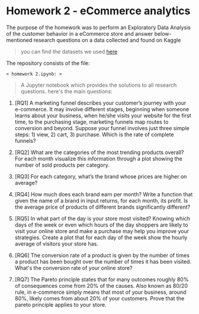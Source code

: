 # Homework 2 - eCommerce analytics

The purpose of the homework was to perform an Exploratory Data Analysis of the customer behavior in a eCommerce store and answer below-mentioned research questions on a data collected and found on Kaggle
> you can find the datasets we used [here](https://www.kaggle.com/mkechinov/ecommerce-behavior-data-from-multi-category-store?select=2019-Oct.csv)

The repository consists of the file:

`< homework 2.ipynb: >`

> A Jupyter notebook which provides the solutions to all research questions.
here's the main questions:
1) [RQ1] A marketing funnel describes your customer’s journey with your e-commerce. It may involve different stages, beginning when someone learns about your business, when he/she visits your website for the first time, to the purchasing stage, marketing funnels map routes to conversion and beyond. Suppose your funnel involves just three simple steps: 1) view, 2) cart, 3) purchase. Which is the rate of complete funnels?

2) [RQ2] What are the categories of the most trending products overall? For each month visualize this information through a plot showing the number of sold products per category.

3) [RQ3] For each category, what’s the brand whose prices are higher on average?

4) [RQ4] How much does each brand earn per month? Write a function that given the name of a brand in input returns, for each month, its profit. Is the average price of products of different brands significantly different?

5) [RQ5] In what part of the day is your store most visited? Knowing which days of the week or even which hours of the day shoppers are likely to visit your online store and make a purchase may help you improve your strategies. Create a plot that for each day of the week show the hourly average of visitors your store has.

6) [RQ6] The conversion rate of a product is given by the number of times a product has been bought over the number of times it has been visited. What's the conversion rate of your online store?

7) [RQ7] The Pareto principle states that for many outcomes roughly 80% of consequences come from 20% of the causes. Also known as 80/20 rule, in e-commerce simply means that most of your business, around 80%, likely comes from about 20% of your customers.
Prove that the pareto principle applies to your store.


